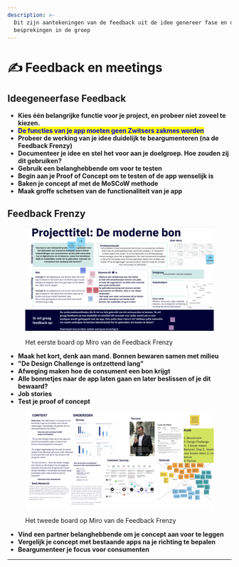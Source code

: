 ```yaml
---
description: >-
  Dit zijn aantekeningen van de feedback uit de idee genereer fase en de
  besprekingen in de groep
---
```


# ✍ Feedback en meetings

## **Ideegeneerfase Feedback**

* **Kies één belangrijke functie voor je project, en probeer niet zoveel te kiezen.**
* <mark style="color:blue;">**De functies van je app moeten geen Zwitsers zakmes worden**</mark>
* **Probeer de werking van je idee duidelijk te beargumenteren (na de Feedback Frenzy)**
* **Documenteer je idee en stel het voor aan je doelgroep. Hoe zouden zij dit gebruiken?**
* **Gebruik een belanghebbende om voor te testen**
* **Begin aan je Proof of Concept om te testen of de app wenselijk is**&#x20;
* **Baken je concept af met de MoSCoW methode**
* **Maak groffe schetsen van de functionaliteit van je app**

## **Feedback Frenzy**

<figure><img src="../.gitbook/assets/12 (1).png" alt=""><figcaption><p>Het eerste board op Miro van de Feedback Frenzy</p></figcaption></figure>

* **Maak het kort, denk aan mand. Bonnen bewaren samen met milieu**
* **"De Design Challenge is ontzettend lang"**&#x20;
* **Afweging maken hoe de consument een bon krijgt**
* **Alle bonnetjes naar de app laten gaan en later beslissen of je dit bewaard?**
* **Job stories**
* **Test je proof of concept**

<figure><img src="../.gitbook/assets/13 (1).png" alt=""><figcaption><p>Het tweede board op Miro van de Feedback Frenzy</p></figcaption></figure>

* **Vind een partner belanghebbende om je concept aan voor te leggen**
* **Vergelijk je concept met bestaande apps na je richting te bepalen**&#x20;
* **Beargumenteer je focus voor consumenten**

****
